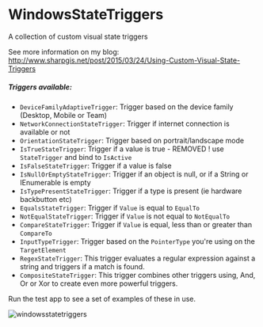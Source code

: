 # WindowsStateTriggers
A collection of custom visual state triggers


See more information on my blog:
http://www.sharpgis.net/post/2015/03/24/Using-Custom-Visual-State-Triggers

##### Triggers available:
- `DeviceFamilyAdaptiveTrigger`: Trigger based on the device family (Desktop, Mobile or Team)
- `NetworkConnectionStateTrigger`: Trigger if internet connection is available or not
- `OrientationStateTrigger`: Trigger based on portrait/landscape mode
- `IsTrueStateTrigger`: Trigger if a value is true - REMOVED ! use `StateTrigger` and bind to `IsActive`
- `IsFalseStateTrigger`: Trigger if a value is false
- `IsNullOrEmptyStateTrigger`: Trigger if an object is null, or if a String or IEnumerable is empty
- `IsTypePresentStateTrigger`: Trigger if a type is present (ie hardware backbutton etc)
- `EqualsStateTrigger`: Trigger if `Value` is equal to `EqualTo`
- `NotEqualStateTrigger`: Trigger if `Value` is not equal to `NotEqualTo`
- `CompareStateTrigger`: Trigger if `Value` is equal, less than or greater than `CompareTo`
- `InputTypeTrigger`: Trigger based on the `PointerType` you're using on the `TargetElement`
- `RegexStateTrigger`: This trigger evaluates a regular expression against a string and triggers if a match is found.
- `CompositeStateTrigger`: This trigger combines other triggers using, And, Or or Xor to create even more powerful triggers.

Run the test app to see a set of examples of these in use.

![windowsstatetriggers](https://cloud.githubusercontent.com/assets/1378165/7996451/483cb19e-0ad5-11e5-9be8-a41aa2127fef.gif)
